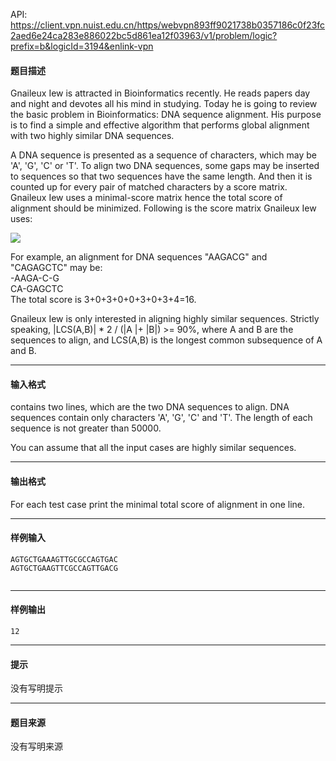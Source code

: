 API: https://client.vpn.nuist.edu.cn/https/webvpn893ff9021738b0357186c0f23fc2aed6e24ca283e886022bc5d861ea12f03963/v1/problem/logic?prefix=b&logicId=3194&enlink-vpn

#### 题目描述

Gnaileux Iew is attracted in Bioinformatics recently. He reads papers day and night and devotes all his mind in studying. Today he is going to review the basic problem in Bioinformatics: DNA sequence alignment. His purpose is to find a simple and effective algorithm that performs global alignment with two highly similar DNA sequences.  
  
A DNA sequence is presented as a sequence of characters, which may be 'A', 'G', 'C' or 'T'. To align two DNA sequences, some gaps may be inserted to sequences so that two sequences have the same length. And then it is counted up for every pair of matched characters by a score matrix. Gnaileux Iew uses a minimal-score matrix hence the total score of alignment should be minimized. Following is the score matrix Gnaileux Iew uses:  

![](http://poj.org/images/2520_1.jpg)

  
For example, an alignment for DNA sequences "AAGACG" and "CAGAGCTC" may be:  
\-AAGA-C-G  
CA-GAGCTC  
The total score is 3+0+3+0+0+3+0+3+4=16.  
  
Gnaileux Iew is only interested in aligning highly similar sequences. Strictly speaking, |LCS(A,B)| \* 2 / (|A |+ |B|) >= 90%, where A and B are the sequences to align, and LCS(A,B) is the longest common subsequence of A and B.  

---

#### 输入格式

contains two lines, which are the two DNA sequences to align. DNA sequences contain only characters 'A', 'G', 'C' and 'T'. The length of each sequence is not greater than 50000.  
  
You can assume that all the input cases are highly similar sequences.  

---

#### 输出格式

For each test case print the minimal total score of alignment in one line.

---

#### 样例输入
```
AGTGCTGAAAGTTGCGCCAGTGAC
AGTGCTGAAGTTCGCCAGTTGACG


```

---

#### 样例输出
```
12

```

---

#### 提示

没有写明提示

---

#### 题目来源

没有写明来源